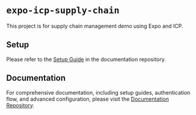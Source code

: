 # `expo-icp-supply-chain`

This project is for supply chain management demo using Expo and ICP.

## Setup

Please refer to the [Setup Guide](https://github.com/higayasuo/expo-icp-docs/blob/main/setup.md) in the documentation repository.

## Documentation

For comprehensive documentation, including setup guides, authentication flow, and advanced configuration, please visit the [Documentation Repository](https://github.com/higayasuo/expo-icp-docs).
